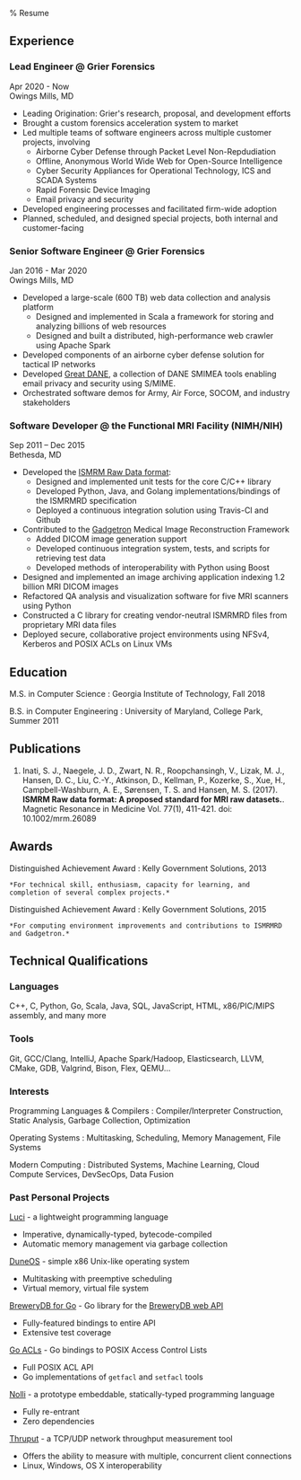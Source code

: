 % Resume

## Experience

<!-- **Lead Engineer**\ -->

### Lead Engineer @ Grier Forensics

Apr 2020 - Now\
Owings Mills, MD

- Leading Origination: Grier's research, proposal, and development efforts
- Brought a custom forensics acceleration system to market
- Led multiple teams of software engineers across multiple customer projects, involving
    - Airborne Cyber Defense through Packet Level Non-Repdudiation
    - Offline, Anonymous World Wide Web for Open-Source Intelligence
    - Cyber Security Appliances for Operational Technology, ICS and SCADA Systems
    - Rapid Forensic Device Imaging
    - Email privacy and security
- Developed engineering processes and facilitated firm-wide adoption
- Planned, scheduled, and designed special projects, both internal and customer-facing


### Senior Software Engineer @ Grier Forensics

Jan 2016 - Mar 2020\
Owings Mills, MD

- Developed a large-scale (600 TB) web data collection and analysis platform
    - Designed and implemented in Scala a framework for storing and analyzing billions of web resources
    - Designed and built a distributed, high-performance web crawler using Apache Spark
- Developed components of an airborne cyber defense solution for tactical IP networks
- Developed [Great DANE](https://greatdane.io), a collection of DANE SMIMEA tools
  enabling email privacy and security using S/MIME.
- Orchestrated software demos for Army, Air Force, SOCOM, and industry stakeholders


### Software Developer @ the Functional MRI Facility (NIMH/NIH)

Sep 2011 – Dec 2015\
Bethesda, MD

- Developed the [ISMRM Raw Data format](http://ismrmrd.github.io):
    - Designed and implemented unit tests for the core C/C++ library
    - Developed Python, Java, and Golang implementations/bindings of the ISMRMRD specification
    - Deployed a continuous integration solution using Travis-CI and Github
- Contributed to the [Gadgetron](http://gadgetron.github.io) Medical Image Reconstruction Framework
    - Added DICOM image generation support
    - Developed continuous integration system, tests, and scripts for retrieving test data
    - Developed methods of interoperability with Python using Boost
- Designed and implemented an image archiving application indexing 1.2 billion  MRI DICOM images
- Refactored QA analysis and visualization software for five MRI scanners using Python
- Constructed a C library for creating vendor-neutral ISMRMRD files from proprietary MRI data files
- Deployed secure, collaborative project environments using NFSv4, Kerberos and POSIX ACLs on Linux VMs


## Education

M.S. in Computer Science
:    Georgia Institute of Technology, Fall 2018


B.S. in Computer Engineering
:   University of Maryland, College Park, Summer 2011


## Publications

1. Inati, S. J., Naegele, J. D., Zwart, N. R., Roopchansingh, V., Lizak, M. J., Hansen, D. C., Liu, C.-Y., Atkinson, D., Kellman, P., Kozerke, S., Xue, H., Campbell-Washburn, A. E., Sørensen, T. S. and Hansen, M. S.
(2017). **ISMRM Raw data format: A proposed standard for MRI raw datasets.**.
Magnetic Resonance in Medicine Vol. 77(1), 411-421. doi: 10.1002/mrm.26089


## Awards

Distinguished Achievement Award
:   Kelly Government Solutions, 2013

    *For technical skill, enthusiasm, capacity for learning, and completion of several complex projects.*

Distinguished Achievement Award
:   Kelly Government Solutions, 2015

    *For computing environment improvements and contributions to ISMRMRD and Gadgetron.*


## Technical Qualifications

### Languages

C++, C, Python, Go, Scala, Java, SQL, JavaScript, HTML, x86/PIC/MIPS assembly, and many more


### Tools

Git, GCC/Clang, IntelliJ, Apache Spark/Hadoop, Elasticsearch, LLVM, CMake, GDB, Valgrind, Bison, Flex, QEMU...


### Interests

Programming Languages & Compilers
:   Compiler/Interpreter Construction, Static Analysis, Garbage Collection, Optimization

Operating Systems
:   Multitasking, Scheduling, Memory Management, File Systems

Modern Computing
:   Distributed Systems, Machine Learning, Cloud Compute Services, DevSecOps, Data Fusion


### Past Personal Projects

[Luci](http://josephnaegele.com/luci) - a lightweight programming language

- Imperative, dynamically-typed, bytecode-compiled
- Automatic memory management via garbage collection

[DuneOS](https://github.com/naegelejd/duneOS) - simple x86 Unix-like operating system

- Multitasking with preemptive scheduling
- Virtual memory, virtual file system

[BreweryDB for Go](https://github.com/naegelejd/brewerydb) - Go library for the [BreweryDB web API](http://www.brewerydb.com)

- Fully-featured bindings to entire API
- Extensive test coverage

[Go ACLs](https://github.com/naegelejd/go-acl) - Go bindings to POSIX Access Control Lists

- Full POSIX ACL API
- Go implementations of `getfacl` and `setfacl` tools

[Nolli](https://github.com/naegelejd/nolli) - a prototype embeddable, statically-typed programming language

- Fully re-entrant
- Zero dependencies

[Thruput](https://github.com/naegelejd/thruput) - a TCP/UDP network throughput measurement tool

- Offers the ability to measure with multiple, concurrent client connections
- Linux, Windows, OS X interoperability
